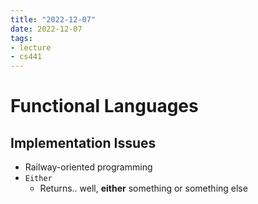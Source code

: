 ```yaml
---
title: "2022-12-07"
date: 2022-12-07
tags:
- lecture
- cs441
---
```


# Functional Languages

## Implementation Issues

* Railway-oriented programming
* `Either`
	* Returns.. well, **either** something or something else

